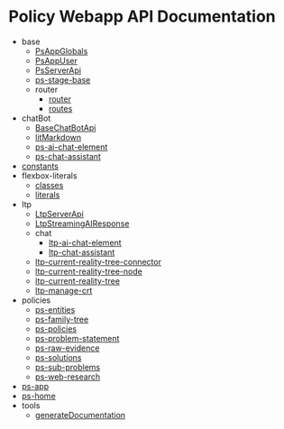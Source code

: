# Policy Webapp API Documentation

- base
  - [PsAppGlobals](src/base/PsAppGlobals.md)
  - [PsAppUser](src/base/PsAppUser.md)
  - [PsServerApi](src/base/PsServerApi.md)
  - [ps-stage-base](src/base/ps-stage-base.md)
  - router
    - [router](src/base/router/router.md)
    - [routes](src/base/router/routes.md)
- chatBot
  - [BaseChatBotApi](src/chatBot/BaseChatBotApi.md)
  - [litMarkdown](src/chatBot/litMarkdown.md)
  - [ps-ai-chat-element](src/chatBot/ps-ai-chat-element.md)
  - [ps-chat-assistant](src/chatBot/ps-chat-assistant.md)
- [constants](src/src/constants.md)
- flexbox-literals
  - [classes](src/flexbox-literals/classes.md)
  - [literals](src/flexbox-literals/literals.md)
- ltp
  - [LtpServerApi](src/ltp/LtpServerApi.md)
  - [LtpStreamingAIResponse](src/ltp/LtpStreamingAIResponse.md)
  - chat
    - [ltp-ai-chat-element](src/ltp/chat/ltp-ai-chat-element.md)
    - [ltp-chat-assistant](src/ltp/chat/ltp-chat-assistant.md)
  - [ltp-current-reality-tree-connector](src/ltp/ltp-current-reality-tree-connector.md)
  - [ltp-current-reality-tree-node](src/ltp/ltp-current-reality-tree-node.md)
  - [ltp-current-reality-tree](src/ltp/ltp-current-reality-tree.md)
  - [ltp-manage-crt](src/ltp/ltp-manage-crt.md)
- policies
  - [ps-entities](src/policies/ps-entities.md)
  - [ps-family-tree](src/policies/ps-family-tree.md)
  - [ps-policies](src/policies/ps-policies.md)
  - [ps-problem-statement](src/policies/ps-problem-statement.md)
  - [ps-raw-evidence](src/policies/ps-raw-evidence.md)
  - [ps-solutions](src/policies/ps-solutions.md)
  - [ps-sub-problems](src/policies/ps-sub-problems.md)
  - [ps-web-research](src/policies/ps-web-research.md)
- [ps-app](src/src/ps-app.md)
- [ps-home](src/src/ps-home.md)
- tools
  - [generateDocumentation](src/tools/generateDocumentation.md)
